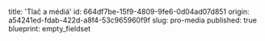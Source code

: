title: 'Tlač a médiá'
id: 664df7be-15f9-4809-9fe6-0d04ad07d851
origin: a54241ed-fdab-422d-a8f4-53c965960f9f
slug: pro-media
published: true
blueprint: empty_fieldset
